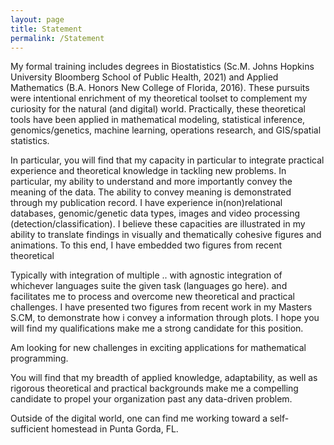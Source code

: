 ```yaml
---
layout: page
title: Statement
permalink: /Statement
---
```


My formal training includes degrees in Biostatistics (Sc.M. Johns Hopkins University Bloomberg School of Public Health, 2021) and Applied Mathematics (B.A. Honors New College of Florida, 2016).
These pursuits were intentional enrichment of my theoretical toolset to complement my curiosity for the natural (and digital) world. 
Practically, these theoretical tools have been applied in mathematical modeling, statistical inference, genomics/genetics, machine learning, operations research, and GIS/spatial statistics.

In particular, you will find that my capacity in particular to integrate practical experience and theoretical knowledge in tackling new problems.
In particular, my ability to understand and more importantly convey the meaning of the data. The ability to convey meaning is demonstrated through my publication record. I have experience in(non)relational databases, genomic/genetic data types, images and video processing (detection/classification).
I believe these capacities are illustrated in my ability to translate findings in visually and thematically cohesive figures and animations. To this end,  I have embedded two figures from recent theoretical 

Typically with integration of multiple .. with agnostic integration of whichever languages suite the given task
(languages go here).
and  facilitates me to process and overcome new theoretical and practical challenges.
I have presented two figures from recent work in my Masters S.CM, to demonstrate how i convey a information through plots.
I hope you will find my qualifications make me a strong candidate for this position.  


Am looking for new challenges in exciting applications for mathematical programming.

You will find that my breadth of applied knowledge, adaptability, as well as rigorous theoretical and practical backgrounds make me a compelling candidate to propel your organization past any data-driven problem.

Outside of the digital world, one can find me working toward a self-sufficient homestead in Punta Gorda, FL. 
